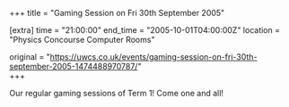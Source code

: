 +++
title = "Gaming Session on Fri 30th September 2005"

[extra]
time = "21:00:00"
end_time = "2005-10-01T04:00:00Z"
location = "Physics Concourse Computer Rooms"

original = "https://uwcs.co.uk/events/gaming-session-on-fri-30th-september-2005-1474488970787/"    
+++

Our regular gaming sessions of Term 1\! Come one and all\!

